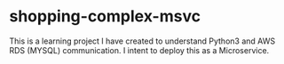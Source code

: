 # shopping-complex-msvc

This is a learning project I have created to understand Python3 and AWS RDS (MYSQL) communication. I intent to deploy this as a Microservice.
